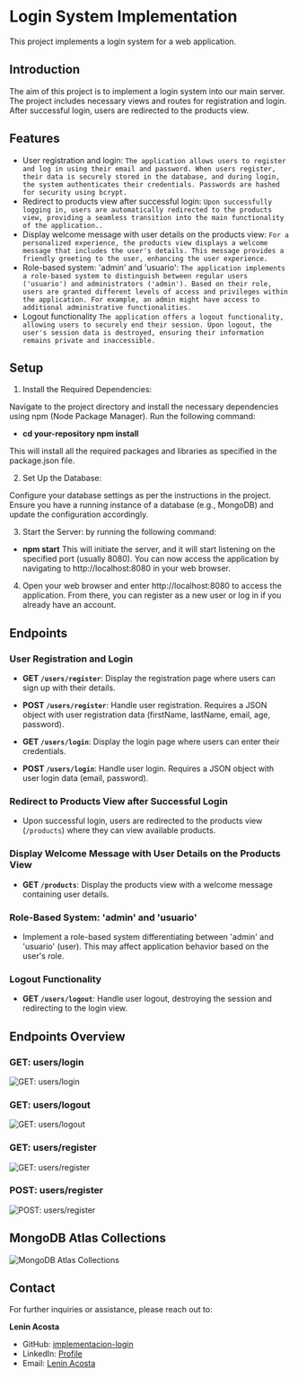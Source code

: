 # Login System Implementation

This project implements a login system for a web application.

## Introduction

The aim of this project is to implement a login system into our main server. The project includes necessary views and routes for registration and login. After successful login, users are redirected to the products view.

## Features

- User registration and login:
`The application allows users to register and log in using their email and password. When users register, their data is securely stored in the database, and during login, the system authenticates their credentials. Passwords are hashed for security using bcrypt.`
- Redirect to products view after successful login:
`Upon successfully logging in, users are automatically redirected to the products view, providing a seamless transition into the main functionality of the application..`
- Display welcome message with user details on the products view:
`For a personalized experience, the products view displays a welcome message that includes the user's details. This message provides a friendly greeting to the user, enhancing the user experience.`
- Role-based system: 'admin' and 'usuario':
`The application implements a role-based system to distinguish between regular users ('usuario') and administrators ('admin'). Based on their role, users are granted different levels of access and privileges within the application. For example, an admin might have access to additional administrative functionalities.`
- Logout functionality
`The application offers a logout functionality, allowing users to securely end their session. Upon logout, the user's session data is destroyed, ensuring their information remains private and inaccessible.`

## Setup

1. Install the Required Dependencies:

Navigate to the project directory and install the necessary dependencies using npm (Node Package Manager). Run the following command: 
- **cd your-repository npm install**
 
 This will install all the required packages and libraries as specified in the package.json file.

2.  Set Up the Database:

Configure your database settings as per the instructions in the project. Ensure you have a running instance of a database (e.g., MongoDB) and update the configuration accordingly.

3. Start the Server: by running the following command:
- **npm start**
This will initiate the server, and it will start listening on the specified port (usually 8080). You can now access the application by navigating to http://localhost:8080 in your web browser.

4. Open your web browser and enter http://localhost:8080 to access the application. From there, you can register as a new user or log in if you already have an account.


## Endpoints

### User Registration and Login

- **GET `/users/register`**: Display the registration page where users can sign up with their details.

- **POST `/users/register`**: Handle user registration. Requires a JSON object with user registration data (firstName, lastName, email, age, password).

- **GET `/users/login`**: Display the login page where users can enter their credentials.

- **POST `/users/login`**: Handle user login. Requires a JSON object with user login data (email, password).

### Redirect to Products View after Successful Login

- Upon successful login, users are redirected to the products view (`/products`) where they can view available products.

### Display Welcome Message with User Details on the Products View

- **GET `/products`**: Display the products view with a welcome message containing user details.

### Role-Based System: 'admin' and 'usuario'

- Implement a role-based system differentiating between 'admin' and 'usuario' (user). This may affect application behavior based on the user's role.

### Logout Functionality

- **GET `/users/logout`**: Handle user logout, destroying the session and redirecting to the login view.


## Endpoints Overview

### GET: users/login
![GET: users/login](./public/img/users-login-get.jpg)
### GET: users/logout
![GET: users/logout](./public/img/USERS-LOGOUT-GET.jpg)
### GET: users/register
![GET: users/register](./public/img/users-register-get.jpg)
### POST: users/register
![POST: users/register](./public/img/users-register-post.jpg)
## MongoDB Atlas Collections
![MongoDB Atlas Collections](./public/gif/monDbatlas-collections.gif)

## Contact

For further inquiries or assistance, please reach out to:

**Lenin Acosta**
- GitHub: [implementacion-login](https://github.com/Leninead/implementacion-login.git)
- LinkedIn: [Profile](https://www.linkedin.com/in/lenin-acosta-b32b8a262/)
- Email: [Lenin Acosta](mailto:leninacosta2107@gmail.com)

